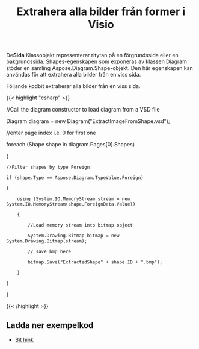 ﻿---
title: Extrahera alla bilder från former i Visio
type: docs
weight: 10
url: /sv/net/extract-all-images-from-shapes-in-visio/
---
 De**Sida** Klassobjekt representerar ritytan på en förgrundssida eller en bakgrundssida. Shapes-egenskapen som exponeras av klassen Diagram stöder en samling Aspose.Diagram.Shape-objekt. Den här egenskapen kan användas för att extrahera alla bilder från en viss sida.

Följande kodbit extraherar alla bilder från en viss sida.

{{< highlight "csharp" >}}

 //Call the diagram constructor to load diagram from a VSD file

Diagram diagram = new Diagram("ExtractImageFromShape.vsd");

//enter page index i.e. 0 for first one

foreach (Shape shape in diagram.Pages[0].Shapes)

{

	//Filter shapes by type Foreign

	if (shape.Type == Aspose.Diagram.TypeValue.Foreign)

	{

		using (System.IO.MemoryStream stream = new System.IO.MemoryStream(shape.ForeignData.Value))

		{

			//Load memory stream into bitmap object

			System.Drawing.Bitmap bitmap = new System.Drawing.Bitmap(stream);

			// save bmp here

			bitmap.Save("ExtractedShape" + shape.ID + ".bmp");

		}

	}

}

{{< /highlight >}}
## **Ladda ner exempelkod**
- [Bit hink](https://bitbucket.org/asposemarketplace/aspose-for-vsto/src/master/Aspose.Diagram%20Vs%20VSTO%20Visio/)

